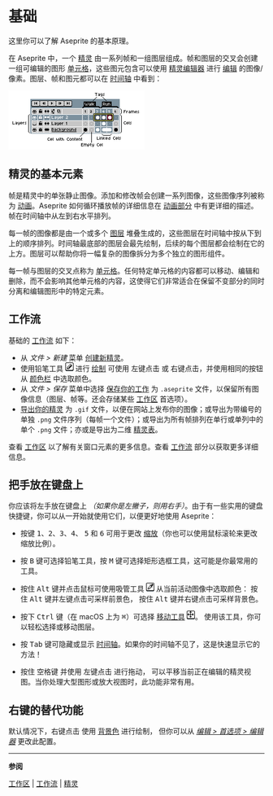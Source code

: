 # 基础

这里你可以了解 Aseprite 的基本原理。

在 Aseprite 中，一个 [精灵](sprite.md) 由一系列帧和一组图层组成。帧和图层的交叉会创建一组可编辑的图形 [单元格](cel.md)，这些图元包含可以使用 [精灵编辑器](sprite-editor.md) 进行 [编辑](drawing.md) 的图像/像素。图层、帧和图元都可以在 [时间轴](timeline.md) 中看到：

![时间轴概览](sprite/sprite-components.png)

## 精灵的基本元素

帧是精灵中的单张静止图像。添加和修改帧会创建一系列图像，这些图像序列被称为
[动画](animation.md)。Aseprite 如何循环播放帧的详细信息在 [动画部分](animation.md) 中有更详细的描述。帧在时间轴中从左到右水平排列。

每一帧的图像都是由一个或多个 [图层](layers.md) 堆叠生成的，这些图层在时间轴中按从下到上的顺序排列。时间轴最底部的图层会最先绘制，后续的每个图层都会绘制在它的上方。图层可以帮助你将一幅复杂的图像拆分为多个独立的图形组件。

每一帧与图层的交叉点称为 [单元格](cel.md)。任何特定单元格的内容都可以移动、编辑和删除，而不会影响其他单元格的内容，这使得它们非常适合在保留不变部分的同时分离和编辑图形中的特定元素。

## 工作流

基础的 [工作流](workflow.md) 如下：

* 从 *文件 > 新建* 菜单 [创建新精灵](new-sprite.md)。
* 使用铅笔工具 ![铅笔工具图标](tools/pencil-tool.png) 进行 [绘制](drawing.md) 可使用
  <kbd>左键点击</kbd> 或 <kbd>右键点击</kbd>，并使用相同的按钮从 [颜色栏](color-bar.md) 中选取颜色。
* 从 *文件 > 保存* 菜单中选择 [保存你的工作](save.md) 为 `.aseprite` 文件，以保留所有图像信息（图层、帧等。还会存储某些 [工作区](workspace.md) 首选项）。
* [导出你的精灵](exporting.md) 为 `.gif` 文件，以便在网站上发布你的图像；或导出为带编号的单独 `.png` 文件序列（每帧一个文件）；或导出为所有帧排列在单行或单列中的单个 `.png` 文件；亦或是导出为二维 [精灵表](sprite-sheet.md)。

查看 [工作区](workspace.md) 以了解有关窗口元素的更多信息。查看 [工作流](workflow.md) 部分以获取更多详细信息。

## 把手放在键盘上

你应该将左手放在键盘上 *（如果你是左撇子，则用右手）*。由于有一些实用的键盘快捷键，你可以从一开始就使用它们，以便更好地使用 Aseprite：

* 按键 <kbd>1</kbd>、<kbd>2</kbd>、<kbd>3</kbd>、<kbd>4</kbd>、
  <kbd>5</kbd> 和 <kbd>6</kbd> 可用于更改 [缩放](zoom.md)（你也可以使用鼠标滚轮来更改缩放比例）。
* 按 <kbd>B</kbd> 键可选择铅笔工具，按 <kbd>M</kbd> 键可选择矩形选框工具，这可能是你最常用的工具。
* 按住 <kbd>Alt</kbd> 键并点击鼠标可使用吸管工具 ![吸管工具图标](tools/eyedropper-tool.png) 从当前活动图像中选取颜色：
  按住 <kbd>Alt</kbd> 键并左键点击可采样前景色，
  按住 <kbd>Alt</kbd> 键并右键点击可采样背景色。
* 按下 <kbd>Ctrl</kbd> 键（在 macOS 上为 <kbd>⌘</kbd>）可选择 [移动工具](move-tool.md) ![移动工具图标](tools/move-tool.png)。
  使用该工具，你可以轻松选择或移动图层。
* 按 <kbd>Tab</kbd> 键可隐藏或显示
  [时间轴](timeline.md)。如果你的时间轴不见了，这是快速显示它的方法！

* 按住 <kbd>空格键</kbd> 并使用 <kbd>左键点击</kbd> 进行拖动，
  可以平移当前正在编辑的精灵视图。当你处理大型图形或放大视图时，此功能非常有用。

## 右键的替代功能

默认情况下，<kbd>右键点击</kbd> 使用 [背景色](color-bar.md#背景色) 进行绘制，
但你可以从 [*编辑 > 首选项 > 编辑器*](right-click.md) 更改此配置。

---

**参阅**

[工作区](workspace.md) |
[工作流](workflow.md) |
[精灵](sprite.md)
